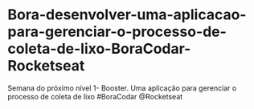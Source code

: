 # Bora-desenvolver-uma-aplicacao-para-gerenciar-o-processo-de-coleta-de-lixo-BoraCodar-Rocketseat
Semana do próximo nível 1- Booster. Uma aplicação para gerenciar o processo de coleta de lixo #BoraCodar @Rocketseat
